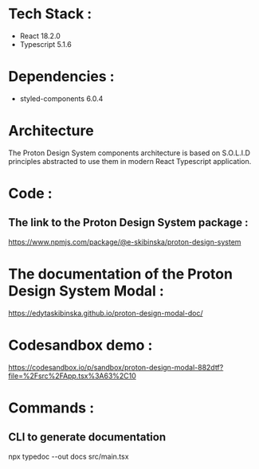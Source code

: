 # Tech Stack :

- React 18.2.0
- Typescript 5.1.6

# Dependencies :

- styled-components 6.0.4

# Architecture

The Proton Design System components architecture is based on S.O.L.I.D principles abstracted to use them in modern React Typescript application.

# Code :

## The link to the Proton Design System package :
https://www.npmjs.com/package/@e-skibinska/proton-design-system

# The documentation of the Proton Design System Modal :
https://edytaskibinska.github.io/proton-design-modal-doc/

# Codesandbox demo :
https://codesandbox.io/p/sandbox/proton-design-modal-882dtf?file=%2Fsrc%2FApp.tsx%3A63%2C10

# Commands :

## CLI to generate documentation

npx typedoc --out docs src/main.tsx